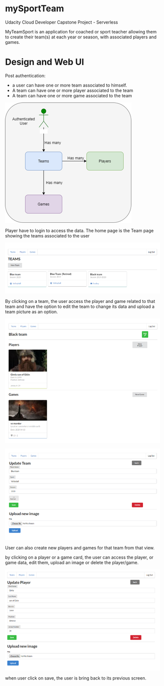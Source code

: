 # mySportTeam
Udacity Cloud Developer Capstone Project - Serverless

MyTeamSport is an application for coached or sport teacher allowing them to create their team(s) at each year or season, with associated players and games.


# Design and Web UI
Post authentication:
- a user can have one or more team associated to himself. 
- A team can have one or more player associated to the team
- A team can have one or more game associated to the team


![Alt text](images/design.png?raw=true "Data Design")

Player have to login to access the data. The home page is the Team page showing the teams associated to the user

![Alt text](images/teams-view.png?raw=true "teams view")

By clicking on a team, the user access the player and game related to that team and have the option to edit the team to change its data and upload a team picture as an option.

![Alt text](images/team-view.png?raw=true "team view")

![Alt text](images/edit-view.png?raw=true "edit team")

User can also create new players and games for that team from that view.

by clicking on a player or a game card, the user can access the player, or game data, edit them, upload an image or delete the player/game.

![Alt text](images/edit-player.png?raw=true "edit player")

when user click on save, the user is bring back to its previous screen.

